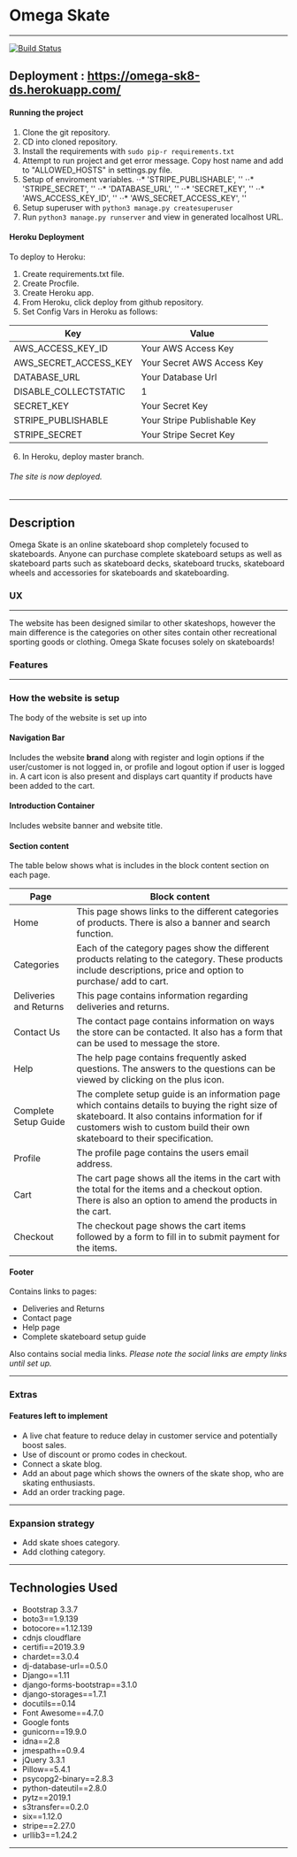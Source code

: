 # **Omega Skate**

***

[![Build Status](https://travis-ci.org/skies09/omega-sk8-ds.svg?branch=master)](https://travis-ci.org/skies09/omega-sk8-ds)


## Deployment  : https://omega-sk8-ds.herokuapp.com/



#### Running the project

1. Clone the git repository.
2. CD into cloned repository.
3. Install the requirements with `sudo pip-r requirements.txt`
4. Attempt to run project and get error message. Copy host name and add to "ALLOWED_HOSTS" in settings.py file.
5. Setup of enviroment variables.
⋅⋅* 'STRIPE_PUBLISHABLE', ''
⋅⋅* 'STRIPE_SECRET', ''
⋅⋅* 'DATABASE_URL', ''
⋅⋅* 'SECRET_KEY', ''
⋅⋅* 'AWS_ACCESS_KEY_ID', ''
⋅⋅* 'AWS_SECRET_ACCESS_KEY', ''
6. Setup superuser with `python3 manage.py createsuperuser`
7. Run `python3 manage.py runserver` and view in generated localhost URL.

#### Heroku Deployment

To deploy to Heroku:

1. Create requirements.txt file.
2. Create Procfile.
3. Create Heroku app.
4. From Heroku, click deploy from github repository.
5. Set Config Vars in Heroku as follows:

|**Key**         |  **Value**   |
|-------------|-----------------|
|AWS_ACCESS_KEY_ID     |Your AWS Access Key        |
|AWS_SECRET_ACCESS_KEY |Your Secret AWS Access Key |
|DATABASE_URL          |Your Database Url          |
|DISABLE_COLLECTSTATIC |1                          |
|SECRET_KEY            |Your Secret Key            |
|STRIPE_PUBLISHABLE    |Your Stripe Publishable Key|
|STRIPE_SECRET         |Your Stripe Secret Key     |

6. In Heroku, deploy master branch.
###### The site is now deployed.

---

## Description


Omega Skate is an online skateboard shop completely focused to skateboards.
Anyone can purchase complete skateboard setups as well as skateboard parts such as skateboard decks, skateboard trucks, skateboard wheels and accessories for skateboards and skateboarding.


### UX

---

The website has been designed similar to other skateshops, however the main difference is the categories on other sites contain other recreational sporting goods or clothing. Omega Skate focuses solely on skateboards!

### Features

---

### How the website is setup


The body of the website is set up into

#### Navigation Bar

Includes the website __brand__ along with register and login options if the user/customer is not logged in, or profile and logout option if user is logged in.
A cart icon is also present and displays cart quantity if products have been added to the cart.

#### Introduction Container

Includes website banner and website title.

#### Section content

The table below shows what is includes in the block content section on each page.

|Page         |  Block content|
|-------------|-----------------|
|Home         |This page shows links to the different categories of products. There is also a banner and search function.|
|Categories   |Each of the category pages show the different products relating to the category. These products include descriptions, price and option to purchase/ add to cart.|
|Deliveries and Returns |This page contains information regarding deliveries and returns.|
|Contact Us   |The contact page contains information on ways the store can be contacted. It also has a form that can be used to message the store.|   
|Help         |The help page contains frequently asked questions. The answers to the questions can be viewed by clicking on the plus icon.|
|Complete Setup Guide |The complete setup guide is an information page which contains details to buying the right size of skateboard. It also contains information for if customers wish to custom build their own skateboard to their specification.|
|Profile      |The profile page contains the users email address.|
|Cart         |The cart page shows all the items in the cart with the total for the items and a checkout option. There is also an option to amend the products in the cart. |
|Checkout     |The checkout page shows the cart items followed by a form to fill in to submit payment for the items.|


#### Footer

Contains links to pages:
* Deliveries and Returns
* Contact page
* Help page
* Complete skateboard setup guide

Also contains social media links.
*Please note the social links are empty links until set up.*

---

### Extras

#### Features left to implement
* A live chat feature to reduce delay in customer service and potentially boost sales.
* Use of discount or promo codes in checkout.
* Connect a skate blog.
* Add an about page which shows the owners of the skate shop, who are skating enthusiasts.
* Add an order tracking page.
---

### Expansion strategy
* Add skate shoes category.
* Add clothing category.

---

## Technologies Used
* Bootstrap 3.3.7
* boto3==1.9.139
* botocore==1.12.139
* cdnjs cloudflare
* certifi==2019.3.9
* chardet==3.0.4
* dj-database-url==0.5.0
* Django==1.11
* django-forms-bootstrap==3.1.0
* django-storages==1.7.1
* docutils==0.14
* Font Awesome==4.7.0
* Google fonts
* gunicorn==19.9.0
* idna==2.8
* jmespath==0.9.4
* jQuery 3.3.1
* Pillow==5.4.1
* psycopg2-binary==2.8.3
* python-dateutil==2.8.0
* pytz==2019.1
* s3transfer==0.2.0
* six==1.12.0
* stripe==2.27.0
* urllib3==1.24.2
---

